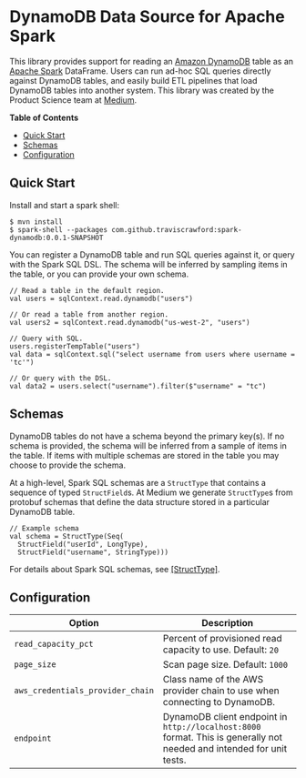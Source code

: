 # DynamoDB Data Source for Apache Spark

This library provides support for reading an [Amazon DynamoDB](https://aws.amazon.com/dynamodb/)
table as an [Apache Spark](https://spark.apache.org/) DataFrame. Users can run ad-hoc SQL
queries directly against DynamoDB tables, and easily build ETL pipelines that load
DynamoDB tables into another system. This library was created by the Product Science team
at [Medium](https://medium.com/).

<!-- START doctoc generated TOC please keep comment here to allow auto update -->
<!-- DON'T EDIT THIS SECTION, INSTEAD RE-RUN doctoc TO UPDATE -->
**Table of Contents**

- [Quick Start](#quick-start)
- [Schemas](#schemas)
- [Configuration](#configuration)

<!-- END doctoc generated TOC please keep comment here to allow auto update -->

## Quick Start

Install and start a spark shell:

```
$ mvn install
$ spark-shell --packages com.github.traviscrawford:spark-dynamodb:0.0.1-SNAPSHOT
```

You can register a DynamoDB table and run SQL queries against it, or query with the Spark SQL DSL.
The schema will be inferred by sampling items in the table, or you can provide your own schema.

```
// Read a table in the default region.
val users = sqlContext.read.dynamodb("users")

// Or read a table from another region.
val users2 = sqlContext.read.dynamodb("us-west-2", "users")

// Query with SQL.
users.registerTempTable("users")
val data = sqlContext.sql("select username from users where username = 'tc'")

// Or query with the DSL.
val data2 = users.select("username").filter($"username" = "tc")
```

## Schemas

DynamoDB tables do not have a schema beyond the primary key(s). If no schema is provided,
the schema will be inferred from a sample of items in the table. If items with multiple
schemas are stored in the table you may choose to provide the schema.

At a high-level, Spark SQL schemas are a `StructType` that contains a sequence of typed
`StructField`s. At Medium we generate `StructType`s from protobuf schemas that define the data
structure stored in a particular DynamoDB table.

```
// Example schema
val schema = StructType(Seq(
  StructField("userId", LongType),
  StructField("username", StringType)))
```

For details about Spark SQL schemas, see
[[StructType]](http://spark.apache.org/docs/latest/api/scala/index.html#org.apache.spark.sql.types.StructType).

## Configuration

| Option | Description |
| --- | --- |
| `read_capacity_pct` | Percent of provisioned read capacity to use. Default: `20` |
| `page_size` | Scan page size. Default: `1000` |
| `aws_credentials_provider_chain` | Class name of the AWS provider chain to use when connecting to DynamoDB. |
| `endpoint` | DynamoDB client endpoint in `http://localhost:8000` format. This is generally not needed and intended for unit tests. |
